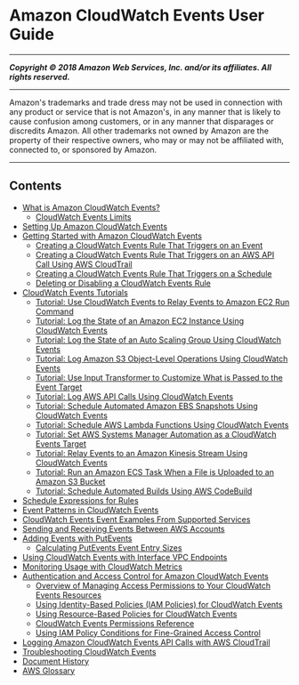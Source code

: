 # Amazon CloudWatch Events User Guide

-----
*****Copyright &copy; 2018 Amazon Web Services, Inc. and/or its affiliates. All rights reserved.*****

-----
Amazon's trademarks and trade dress may not be used in 
     connection with any product or service that is not Amazon's, 
     in any manner that is likely to cause confusion among customers, 
     or in any manner that disparages or discredits Amazon. All other 
     trademarks not owned by Amazon are the property of their respective
     owners, who may or may not be affiliated with, connected to, or 
     sponsored by Amazon.

-----
## Contents
+ [What is Amazon CloudWatch Events?](WhatIsCloudWatchEvents.md)
   + [CloudWatch Events Limits](cloudwatch_limits_cwe.md)
+ [Setting Up Amazon CloudWatch Events](GettingSetup_cwe.md)
+ [Getting Started with Amazon CloudWatch Events](CWE_GettingStarted.md)
   + [Creating a CloudWatch Events Rule That Triggers on an Event](Create-CloudWatch-Events-Rule.md)
   + [Creating a CloudWatch Events Rule That Triggers on an AWS API Call Using AWS CloudTrail](Create-CloudWatch-Events-CloudTrail-Rule.md)
   + [Creating a CloudWatch Events Rule That Triggers on a Schedule](Create-CloudWatch-Events-Scheduled-Rule.md)
   + [Deleting or Disabling a CloudWatch Events Rule](Delete-or-Disable-Rule.md)
+ [CloudWatch Events Tutorials](CloudWatch-Events-Tutorials.md)
   + [Tutorial: Use CloudWatch Events to Relay Events to Amazon EC2 Run Command](EC2_Run_Command.md)
   + [Tutorial: Log the State of an Amazon EC2 Instance Using CloudWatch Events](LogEC2InstanceState.md)
   + [Tutorial: Log the State of an Auto Scaling Group Using CloudWatch Events](LogASGroupState.md)
   + [Tutorial: Log Amazon S3 Object-Level Operations Using CloudWatch Events](log-s3-data-events.md)
   + [Tutorial: Use Input Transformer to Customize What is Passed to the Event Target](CloudWatch-Events-Input-Transformer-Tutorial.md)
   + [Tutorial: Log AWS API Calls Using CloudWatch Events](LogAPICall.md)
   + [Tutorial: Schedule Automated Amazon EBS Snapshots Using CloudWatch Events](TakeScheduledSnapshot.md)
   + [Tutorial: Schedule AWS Lambda Functions Using CloudWatch Events](RunLambdaSchedule.md)
   + [Tutorial: Set AWS Systems Manager Automation as a CloudWatch Events Target](SSM_Automation_as_Target.md)
   + [Tutorial: Relay Events to an Amazon Kinesis Stream Using CloudWatch Events](RelayEventsKinesisStream.md)
   + [Tutorial: Run an Amazon ECS Task When a File is Uploaded to an Amazon S3 Bucket](CloudWatch-Events-tutorial-ECS.md)
   + [Tutorial: Schedule Automated Builds Using AWS CodeBuild](CloudWatch-Events-tutorial-codebuild.md)
+ [Schedule Expressions for Rules](ScheduledEvents.md)
+ [Event Patterns in CloudWatch Events](CloudWatchEventsandEventPatterns.md)
+ [CloudWatch Events Event Examples From Supported Services](EventTypes.md)
+ [Sending and Receiving Events Between AWS Accounts](CloudWatchEvents-CrossAccountEventDelivery.md)
+ [Adding Events with PutEvents](AddEventsPutEvents.md)
   + [Calculating PutEvents Event Entry Sizes](CalculatePutEventsEntrySize.md)
+ [Using CloudWatch Events with Interface VPC Endpoints](cloudwatch-events-and-interface-VPC.md)
+ [Monitoring Usage with CloudWatch Metrics](CloudWatch-Events-Monitoring-CloudWatch-Metrics.md)
+ [Authentication and Access Control for Amazon CloudWatch Events](auth-and-access-control-cwe.md)
   + [Overview of Managing Access Permissions to Your CloudWatch Events Resources](iam-access-control-identity-based-cwe.md)
   + [Using Identity-Based Policies (IAM Policies) for CloudWatch Events](iam-identity-based-access-control-cwe.md)
   + [Using Resource-Based Policies for CloudWatch Events](resource-based-policies-cwe.md)
   + [CloudWatch Events Permissions Reference](permissions-reference-cwe.md)
   + [Using IAM Policy Conditions for Fine-Grained Access Control](policy-keys-cwe.md)
+ [Logging Amazon CloudWatch Events API Calls with AWS CloudTrail](logging_cw_api_calls_cwe.md)
+ [Troubleshooting CloudWatch Events](CWE_Troubleshooting.md)
+ [Document History](DocumentHistory_cwe.md)
+ [AWS Glossary](glossary.md)